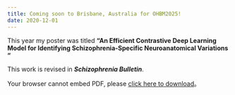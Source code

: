 ```yaml
---
title: Coming soon to Brisbane, Australia for OHBM2025!
date: 2020-12-01
---
```


This year my poster was titled **“An Efficient Contrastive Deep Learning Model for Identifying Schizophrenia-Specific Neuroanatomical Variations ”**


This work is revised in ***Schizophrenia Bulletin***.
<!--more-->



<!-- ![png](./index_1_0.png) -->
<object 
  data="/OHBM_2025_poster_dylan.pdf" 
  type="application/pdf" 
  width="100%" 
  height="600px">
  <p>Your browser cannot embed PDF, please <a href="/OHBM_2025_poster_dylan.pdf">click here to download</a>。</p>
</object>
